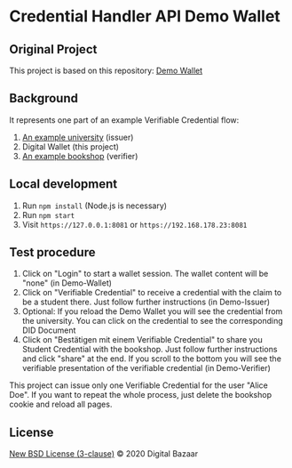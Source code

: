 # Credential Handler API Demo Wallet

## Original Project

This project is based on this repository: [Demo Wallet](https://github.com/digitalbazaar/chapi-demo-wallet)


## Background

It represents one part of an example Verifiable Credential flow:

1. [An example university](https://github.com/VeronikaSedlackova/Demo-Issuer) (issuer)
2. Digital Wallet (this project)
3. [An example bookshop](https://github.com/VeronikaSedlackova/Demo-Verifier) (verifier)



## Local development

1. Run `npm install` (Node.js is necessary)
2. Run `npm start`
3. Visit `https://127.0.0.1:8081` or `https://192.168.178.23:8081`

## Test procedure

1. Click on "Login" to start a wallet session. The wallet content will be "none" (in Demo-Wallet)
2. Click on "Verifiable Credential" to receive a credential with the claim to be a student there. Just follow further instructions (in Demo-Issuer)
3. Optional: If you reload the Demo Wallet you will see the credential from the university. You can click on the credential to see the corresponding DID Document
4. Click on "Bestätigen mit einem Verifiable Credential" to share you Student Credential with the bookshop. Just follow further instructions and click "share" at the end. If you scroll to the bottom you will see the verifiable presentation of the verifiable credential (in Demo-Verifier)

This project can issue only one Verifiable Credential for the user "Alice Doe". If you want to repeat the whole process, just delete the bookshop cookie and reload all pages. 


## License

[New BSD License (3-clause)](LICENSE) © 2020 Digital Bazaar

